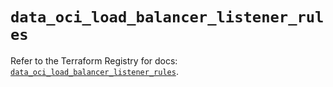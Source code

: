 # `data_oci_load_balancer_listener_rules`

Refer to the Terraform Registry for docs: [`data_oci_load_balancer_listener_rules`](https://registry.terraform.io/providers/oracle/oci/7.19.0/docs/data-sources/load_balancer_listener_rules).
